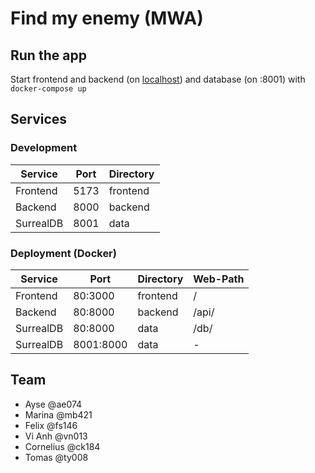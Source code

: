 # Find my enemy (MWA)

## Run the app

Start frontend and backend (on [localhost](http://localhost)) and database (on :8001) with `docker-compose up`

## Services

### Development

| Service      | Port      | Directory |
|--------------|-----------|-----------|
| Frontend     | 5173      | frontend  |
| Backend      | 8000      | backend   |
| SurrealDB    | 8001      | data      |

### Deployment (Docker)

| Service      | Port      | Directory | Web-Path |
|--------------|-----------|-----------|----------|
| Frontend     | 80:3000   | frontend  | /        |
| Backend      | 80:8000   | backend   | /api/    |
| SurrealDB    | 80:8000   | data      | /db/     |
| SurrealDB    | 8001:8000 | data      | -        |

## Team

- Ayse @ae074
- Marina @mb421
- Felix @fs146
- Vi Anh @vn013
- Cornelius @ck184
- Tomas @ty008
